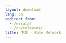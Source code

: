 ```yaml
---
layout: download
lang: cn
redirect_from:
  - /errata/
  - /cn/releases/
title: 下载 - Kale Network
---
```

